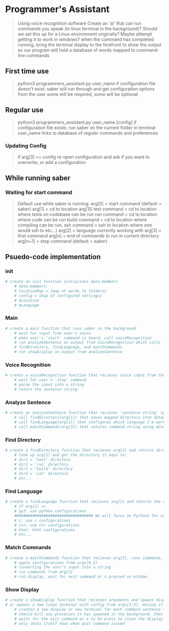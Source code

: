 # Programmer's Assistant

> Using voice recognition software
> Create an 'ai' that can run commands you speak (in linux terminal in the background)? Should we set this up for a Linux environment originally? Maybe attempt getting it to work in windows?
> when the command has completed running, bring the terminal display to the forefront to show the output
> so our program will hold a database of words mapped to command-line commands

## First time use

> python3 programmers_assistant.py user_name
> if configuration file doesn't exist:
> saber will run through and get configuration options from the user
> some will be required, some will be optional

## Regular use

> python3 programmers_assistant.py user_name [config]
> if configuration file exists:
> run saber on the current folder in terminal
> user_name links to database of regular commands and preferences

### Updating Config

> if arg[3] == config
> re-open configuration and ask if you want to overwrite, or add a configuration

## While running saber

### Waiting for start command

> Default use while saber is running:
> arg[0] = start command (default = saber)
> arg[1] = cd to location arg[1](
> test command = cd to location where tests on codebase can be run
> run command = cd to location where code can be run
> build command = cd to location where compiling can be run,
> ssh command = ssh to location where one would ssh to
> etc...)
> arg[2] = language currently working with
> arg[3] = first command
> arg[n] = end of commands to run in current directory
> arg[n+1] = stop command (default = saber)

## Psuedo-code implementation

### init

```python
# create an init function initializes data-members
    # data-members:
    # locationMap = {map of words to folders}
    # config = {map of configured settings}
    # mLocation
    # mLanguage
```

### Main

```python
# create a main function that runs saber in the background
    # wait for input from user's voice
    # when user's 'start' command is heard, call voiceRecognition
    # run analyzeSentence on output from voiceRecognition which calls
    # findDirectory, findLanguage, and matchCommands
    # run showDisplay on output from analyzeSentence
```

### Voice Recognition

```python
# create a voiceRecognition function that recieves voice input from the user
    # wait for user's 'stop' command
    # parse the input into a string
    # return the sentence string
```

### Analyze Sentence

```python
# create an analyzeSentence function that recieves 'sentence string' splits the string into words(arg[]) to pass to other functions
    # call findDirectory(arg[1]) that saves mapped directory into datamember
    # call findLanguage(arg[2]) that configures which language I'm working with
    # call matchCommands(arg[3]) that returns command string using mConfig datamember for formatting
```

### Find Directory

```python
# create a findDirectory function that recieves arg[1] and returns directory to run in
    # look up arg[1] and get the directory it maps to:
    # dir1 = 'test' directory
    # dir2 = 'run' directory
    # dir3 = 'build' directory
    # dir4 = 'ssh' directory
    # etc...
```

### Find Language

```python
# create a findLanguage function that recieves arg[2] and returns the database's saved options for a language
    # if arg[2] ==
    # py3: use python configurations
    ################################### We will focus on Python3 for now
    # c: use c configurations
    # c++: use c++ configurations
    # html: html configurations
    # etc...
```

### Match Commands

```python
# create a matchCommands function that recieves arg[3], runs commands, and returns the display:
    # apply configurations from args[0-2]
    # converting the user's input into a string
    # run commands from arg[3]
    # run display, wait for exit command or x pressed on window
```

### Show Display

```python
# create a showDisplay function that recieves arguments and spawns display in forefront after completing command(difficult?),
# or spawns a new linux terminal with config from args[1-3], moving it to the forefront when the command completes
    # creates a new display or new terminal for each command sentence the user inputs
    # should kill any processes it has spawned in the background, then display the output?
    # waits for the exit command or x to be press to close the display window
    # only shuts itself down when quit command issued
```
